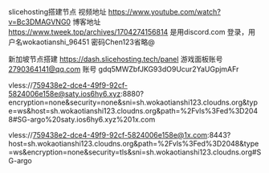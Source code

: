 slicehosting搭建节点 视频地址 https://www.youtube.com/watch?v=Bc3DMAGVNG0 博客地址 https://www.tweek.top/archives/1704274156814 是用discord.com 登录，用户名wokaotianshi_96451 密码Chen123省略@

新加坡节点搭建 https://dash.slicehosting.tech/panel 游戏面板账号 2790364141@qq.com 账号 gdq5MWZbfJKG93dO9Ucur2YaUGpjmAFr



vless://759438e2-dce4-49f9-92cf-5824006e158e@saty.ios6hy6.xyz:8880?encryption=none&security=none&sni=sh.wokaotianshi123.cloudns.org&type=ws&host=sh.wokaotianshi123.cloudns.org&path=%2Fvls%3Fed%3D2048#SG-argo%20saty.ios6hy6.xyz%201x.com

vless://759438e2-dce4-49f9-92cf-5824006e158e@1x.com:8443?host=sh.wokaotianshi123.cloudns.org&path=%2Fvls%3Fed%3D2048&type=ws&encryption=none&security=tls&sni=sh.wokaotianshi123.cloudns.org#SG-argo
